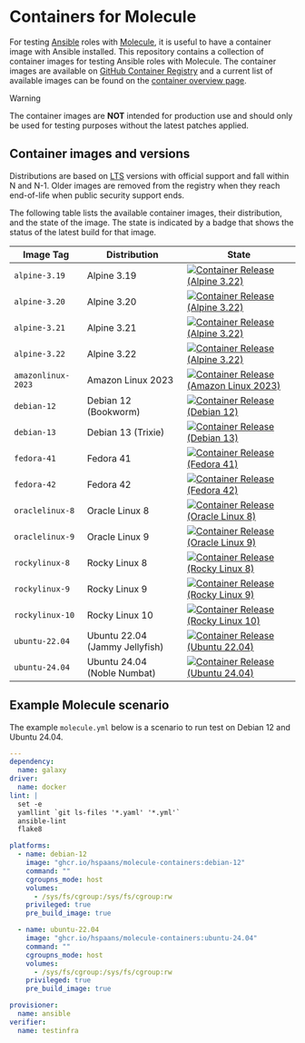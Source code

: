 # Containers for Molecule

For testing [Ansible][ansible] roles with [Molecule][molecule], it is useful to have a container image with Ansible installed. This repository contains a collection of container images for testing Ansible roles with Molecule. The container images are available on [GitHub Container Registry](https://ghcr.io) and a current list of available images can be found on the [container overview page](https://github.com/hspaans/molecule-containers/pkgs/container/molecule-containers/versions?filters%5Bversion_type%5D=tagged).

> [!WARNING]
> The container images are **NOT** intended for production use and should only be used for testing purposes without the latest patches applied.

## Container images and versions

Distributions are based on [LTS](https://en.wikipedia.org/wiki/Long-term_support) versions with official support and fall within N and N-1. Older images are removed from the registry when they reach end-of-life when public security support ends.

The following table lists the available container images, their distribution, and the state of the image. The state is indicated by a badge that shows the status of the latest build for that image.

| Image Tag | Distribution | State |
|-----------|--------------|---------|
| `alpine-3.19` | Alpine 3.19 | [![Container Release (Alpine 3.22)](https://github.com/hspaans/molecule-containers/actions/workflows/container-release-alpine-3.19.yml/badge.svg?branch=master)](https://github.com/hspaans/molecule-containers/actions/workflows/container-release-alpine-3.19.yml) |
| `alpine-3.20` | Alpine 3.20 | [![Container Release (Alpine 3.22)](https://github.com/hspaans/molecule-containers/actions/workflows/container-release-alpine-3.20.yml/badge.svg?branch=master)](https://github.com/hspaans/molecule-containers/actions/workflows/container-release-alpine-3.20.yml) |
| `alpine-3.21` | Alpine 3.21 | [![Container Release (Alpine 3.22)](https://github.com/hspaans/molecule-containers/actions/workflows/container-release-alpine-3.21.yml/badge.svg?branch=master)](https://github.com/hspaans/molecule-containers/actions/workflows/container-release-alpine-3.21.yml) |
| `alpine-3.22` | Alpine 3.22 | [![Container Release (Alpine 3.22)](https://github.com/hspaans/molecule-containers/actions/workflows/container-release-alpine-3.22.yml/badge.svg?branch=master)](https://github.com/hspaans/molecule-containers/actions/workflows/container-release-alpine-3.22.yml) |
| `amazonlinux-2023` | Amazon Linux 2023  | [![Container Release (Amazon Linux 2023)](https://github.com/hspaans/molecule-containers/actions/workflows/container-release-amazonlinux-2023.yml/badge.svg?branch=master)](https://github.com/hspaans/molecule-containers/actions/workflows/container-release-amazonlinux-2023.yml) |
| `debian-12` | Debian 12 (Bookworm) | [![Container Release (Debian 12)](https://github.com/hspaans/molecule-containers/actions/workflows/container-release-debian-12.yml/badge.svg?branch=master)](https://github.com/hspaans/molecule-containers/actions/workflows/container-release-debian-12.yml) |
| `debian-13` | Debian 13 (Trixie) | [![Container Release (Debian 13)](https://github.com/hspaans/molecule-containers/actions/workflows/container-release-debian-13.yml/badge.svg?branch=master)](https://github.com/hspaans/molecule-containers/actions/workflows/container-release-debian-13.yml) |
| `fedora-41` | Fedora 41 | [![Container Release (Fedora 41)](https://github.com/hspaans/molecule-containers/actions/workflows/container-release-fedora-41.yml/badge.svg?branch=master)](https://github.com/hspaans/molecule-containers/actions/workflows/container-release-fedora-41.yml) |
| `fedora-42` | Fedora 42 | [![Container Release (Fedora 42)](https://github.com/hspaans/molecule-containers/actions/workflows/container-release-fedora-42.yml/badge.svg?branch=master)](https://github.com/hspaans/molecule-containers/actions/workflows/container-release-fedora-42.yml) |
| `oraclelinux-8` | Oracle Linux 8 | [![Container Release (Oracle Linux 8)](https://github.com/hspaans/molecule-containers/actions/workflows/container-release-oraclelinux-8.yml/badge.svg?branch=master)](https://github.com/hspaans/molecule-containers/actions/workflows/container-release-oraclelinux-8.yml) |
| `oraclelinux-9` | Oracle Linux 9 | [![Container Release (Oracle Linux 9)](https://github.com/hspaans/molecule-containers/actions/workflows/container-release-oraclelinux-9.yml/badge.svg?branch=master)](https://github.com/hspaans/molecule-containers/actions/workflows/container-release-oraclelinux-9.yml) |
| `rockylinux-8` | Rocky Linux 8 | [![Container Release (Rocky Linux 8)](https://github.com/hspaans/molecule-containers/actions/workflows/container-release-rockylinux-8.yml/badge.svg?branch=master)](https://github.com/hspaans/molecule-containers/actions/workflows/container-release-rockylinux-8.yml) |
| `rockylinux-9` | Rocky Linux 9 | [![Container Release (Rocky Linux 9)](https://github.com/hspaans/molecule-containers/actions/workflows/container-release-rockylinux-9.yml/badge.svg?branch=master)](https://github.com/hspaans/molecule-containers/actions/workflows/container-release-rockylinux-9.yml) |
| `rockylinux-10` | Rocky Linux 10 | [![Container Release (Rocky Linux 10)](https://github.com/hspaans/molecule-containers/actions/workflows/container-release-rockylinux-10.yml/badge.svg?branch=master)](https://github.com/hspaans/molecule-containers/actions/workflows/container-release-rockylinux-10.yml) |
| `ubuntu-22.04` | Ubuntu 22.04 (Jammy Jellyfish) | [![Container Release (Ubuntu 22.04)](https://github.com/hspaans/molecule-containers/actions/workflows/container-release-ubuntu-2204.yml/badge.svg?branch=master)](https://github.com/hspaans/molecule-containers/actions/workflows/container-release-ubuntu-2204.yml) |
| `ubuntu-24.04` | Ubuntu 24.04 (Noble Numbat) | [![Container Release (Ubuntu 24.04)](https://github.com/hspaans/molecule-containers/actions/workflows/container-release-ubuntu-2404.yml/badge.svg?branch=master)](https://github.com/hspaans/molecule-containers/actions/workflows/container-release-ubuntu-2404.yml) |

## Example Molecule scenario

The example `molecule.yml` below is a scenario to run test on Debian 12 and Ubuntu 24.04.

```yml
---
dependency:
  name: galaxy
driver:
  name: docker
lint: |
  set -e
  yamllint `git ls-files '*.yaml' '*.yml'`
  ansible-lint
  flake8

platforms:
  - name: debian-12
    image: "ghcr.io/hspaans/molecule-containers:debian-12"
    command: ""
    cgroupns_mode: host
    volumes:
      - /sys/fs/cgroup:/sys/fs/cgroup:rw
    privileged: true
    pre_build_image: true

  - name: ubuntu-22.04
    image: "ghcr.io/hspaans/molecule-containers:ubuntu-24.04"
    command: ""
    cgroupns_mode: host
    volumes:
      - /sys/fs/cgroup:/sys/fs/cgroup:rw
    privileged: true
    pre_build_image: true

provisioner:
  name: ansible
verifier:
  name: testinfra
```

[ansible]: https://github.com/ansible/ansible
[debian]: https://debian.org
[molecule]: https://github.com/ansible/molecule
